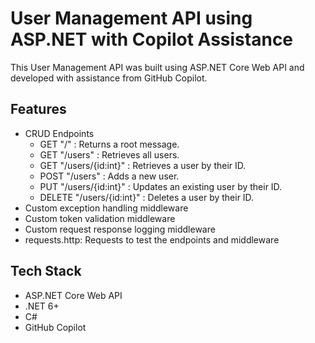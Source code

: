 # User Management API using ASP.NET with Copilot Assistance

This User Management API was built using ASP.NET Core Web API and developed with assistance from GitHub Copilot. 


## Features

- CRUD Endpoints
    - GET "/" : Returns a root message.
    - GET "/users" : Retrieves all users.
    - GET "/users/{id:int}" : Retrieves a user by their ID.
    - POST "/users" : Adds a new user.
    - PUT "/users/{id:int}" : Updates an existing user by their ID.
    - DELETE "/users/{id:int}" : Deletes a user by their ID.
- Custom exception handling middleware
- Custom token validation middleware
- Custom request response logging middleware
- requests.http: Requests to test the endpoints and middleware


## Tech Stack

- ASP.NET Core Web API
- .NET 6+
- C#
- GitHub Copilot

